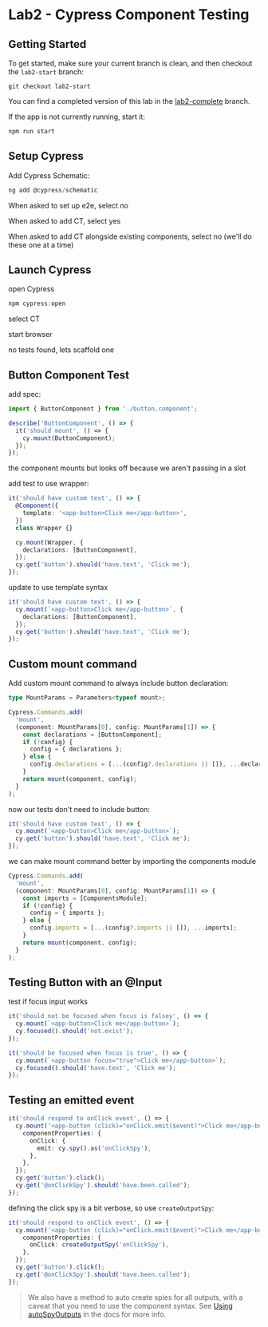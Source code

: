 # Lab2 - Cypress Component Testing

## Getting Started

To get started, make sure your current branch is clean, and then checkout the
`lab2-start` branch:

```
git checkout lab2-start
```

You can find a completed version of this lab in the
[lab2-complete](https://github.com/cypress-io/cypress-heroes-app/tree/lab2-complete)
branch.

If the app is not currently running, start it:

```bash title='./client'
npm run start
```

## Setup Cypress

Add Cypress Schematic:

```ts title=./client
ng add @cypress/schematic
```

When asked to set up e2e, select no

When asked to add CT, select yes

When asked to add CT alongside existing components, select no (we'll do these
one at a time)

## Launch Cypress

open Cypress

```ts title=./client
npm cypress:open
```

select CT

start browser

no tests found, lets scaffold one

## Button Component Test

add spec:

```ts title=./client/src/app/components/button/button.component.cy.ts
import { ButtonComponent } from './button.component';

describe('ButtonComponent', () => {
  it('should mount', () => {
    cy.mount(ButtonComponent);
  });
});
```

the component mounts but looks off because we aren't passing in a slot

add test to use wrapper:

```ts title=./client/src/app/components/button/button.component.cy.ts
it('should have custom text', () => {
  @Component({
    template: '<app-button>Click me</app-button>',
  })
  class Wrapper {}

  cy.mount(Wrapper, {
    declarations: [ButtonComponent],
  });
  cy.get('button').should('have.text', 'Click me');
});
```

update to use template syntax

```ts title=./client/src/app/components/button/button.component.cy.ts
it('should have custom text', () => {
  cy.mount(`<app-button>Click me</app-button>`, {
    declarations: [ButtonComponent],
  });
  cy.get('button').should('have.text', 'Click me');
});
```

## Custom mount command

Add custom mount command to always include button declaration:

```ts title=./client/cypress/support/component.ts
type MountParams = Parameters<typeof mount>;

Cypress.Commands.add(
  'mount',
  (component: MountParams[0], config: MountParams[1]) => {
    const declarations = [ButtonComponent];
    if (!config) {
      config = { declarations };
    } else {
      config.declarations = [...(config?.declarations || []), ...declarations];
    }
    return mount(component, config);
  }
);
```

now our tests don't need to include button:

```ts title=./client/src/app/components/button/button.component.cy.ts
it('should have custom text', () => {
  cy.mount(`<app-button>Click me</app-button>`);
  cy.get('button').should('have.text', 'Click me');
});
```

we can make mount command better by importing the components module

```ts title=./client/cypress/support/component.ts
Cypress.Commands.add(
  'mount',
  (component: MountParams[0], config: MountParams[1]) => {
    const imports = [ComponentsModule];
    if (!config) {
      config = { imports };
    } else {
      config.imports = [...(config?.imports || []), ...imports];
    }
    return mount(component, config);
  }
);
```

## Testing Button with an @Input

test if focus input works

```ts title=./client/src/app/components/button/button.component.cy.ts
it('should not be focused when focus is falsey', () => {
  cy.mount(`<app-button>Click me</app-button>`);
  cy.focused().should('not.exist');
});

it('should be focused when focus is true', () => {
  cy.mount(`<app-button focus="true">Click me</app-button>`);
  cy.focused().should('have.text', 'Click me');
});
```

## Testing an emitted event

```ts title=./client/src/app/components/button/button.component.cy.ts
it('should respond to onClick event', () => {
  cy.mount('<app-button (click)="onClick.emit($event)">Click me</app-button>', {
    componentProperties: {
      onClick: {
        emit: cy.spy().as('onClickSpy'),
      },
    },
  });
  cy.get('button').click();
  cy.get('@onClickSpy').should('have.been.called');
});
```

defining the click spy is a bit verbose, so use `createOutputSpy`:

```ts title=./client/src/app/components/button/button.component.cy.ts
it('should respond to onClick event', () => {
  cy.mount('<app-button (click)="onClick.emit($event)">Click me</app-button>', {
    componentProperties: {
      onClick: createOutputSpy('onClickSpy'),
    },
  });
  cy.get('button').click();
  cy.get('@onClickSpy').should('have.been.called');
});
```

> We also have a method to auto create spies for all outputs, with a caveat that
> you need to use the component syntax. See
> [Using autoSpyOutputs](https://docs.cypress.io/guides/component-testing/events-angular#Using-autoSpyOutputs)
> in the docs for more info.
